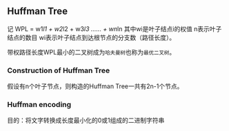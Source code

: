 ## Huffman Tree

记 WPL = w1*l1 + w2*l2 + w3*l3 ...... + wn*ln
其中wi是叶子结点i的权值
n表示叶子结点的数目
wi表示叶子结点到达根节点的分支数（路径长度）。

带权路径长度WPL最小的二叉树成为`哈夫曼树`也称为`最优二叉树`。

### Construction of Huffman Tree
假设有n个叶子节点，则构造的Huffman Tree一共有2n-1个节点。

### Huffman encoding
目的：将文字转换成长度最小化的0或1组成的二进制字符串
